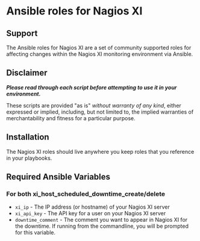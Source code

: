 # Ansible roles for Nagios XI

## Support
The Ansible roles for Nagios XI are a set of community supported roles for affecting changes within the Nagios XI monitoring environment via Ansible.

## Disclaimer
***Please read through each script before attempting to use it in your 
environment.***

These scripts are provided "as is" *without warranty of any kind*, either
expressed or implied, including, but not limited to, the implied warranties
of merchantability and fitness for a particular purpose.

## Installation
The Nagios XI roles should live anywhere you keep roles that you reference in your playbooks.

## Required Ansible Variables
### For both xi_host_scheduled_downtime_create/delete 
- `xi_ip` - The IP address (or hostname) of your Nagios XI server
- `xi_api_key` - The API key for a user on your Nagios XI server
- `downtime_comment` - The comment you want to appear in Nagios XI for the downtime. If running from the commandline, you will be prompted for this variable.
